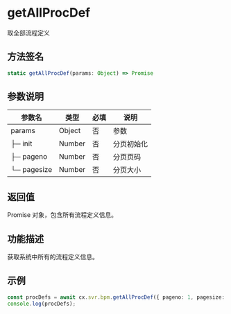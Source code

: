 # getAllProcDef

取全部流程定义

## 方法签名
```typescript
static getAllProcDef(params: Object) => Promise
```

## 参数说明
| 参数名 | 类型 | 必填 | 说明 |
|--------|------|------|------|
| params | Object | 否 | 参数 |
| ├─ init | Number | 否 | 分页初始化 |
| ├─ pageno | Number | 否 | 分页页码 |
| └─ pagesize | Number | 否 | 分页大小 |

## 返回值
Promise 对象，包含所有流程定义信息。

## 功能描述
获取系统中所有的流程定义信息。

## 示例
```typescript
const procDefs = await cx.svr.bpm.getAllProcDef({ pageno: 1, pagesize: 10 });
console.log(procDefs);
``` 